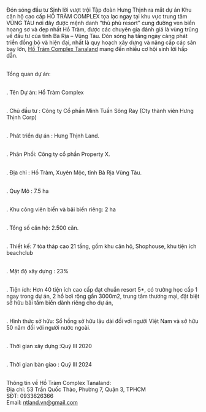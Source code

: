 <br>Đón sóng đầu tư Sinh lời vượt trội Tập đoàn Hưng Thịnh ra mắt dự án Khu căn hộ cao cấp HỒ TRÀM COMPLEX tọa lạc ngay tại khu vực trung tâm VŨNG TÀU nơi đây được mệnh danh “thủ phủ resort” cung đường ven biển hoang sơ và đẹp nhất Hồ Tràm,  được các chuyên gia đánh giá là vùng trũng về đầu tư của tỉnh Bà Rịa – Vũng Tàu. Đón sóng hạ tầng ngày càng phát triển đồng bộ và hiện đại, nhất là quy hoạch xây dựng và nâng cấp các sân bay lớn, <a href="https://tanaland.vn/du-an/ho-tram-complex/">Hồ Tràm Complex Tanaland</a>
mang đến nhiều cơ hội sinh lời hấp dẫn.

<br>Tổng quan dự án:

<br>. Tên Dự án: Hồ Tràm Complex

<br>. Chủ đầu tư : Công ty Cổ phần Minh Tuấn Sông Ray (Cty thành viên Hưng Thịnh Corp)

<br>. Phát triển dự án : Hưng Thịnh Land.

<br>. Phân Phối: Công ty cổ phần Property X.

<br>. Địa chỉ : Hồ Tràm, Xuyên Mộc, tỉnh Bà Rịa Vũng Tàu.

<br>. Quy Mô : 7.5 ha

<br>. Khu công viên biển và bãi biển riêng: 2 ha

<br>. Tổng số căn hộ: 2.500 căn.

<br>. Thiết kế: 7 tòa tháp cao 21 tầng, gồm khu căn hộ, Shophouse, khu tiện ích beachclub

<br>. Mặt độ xây dựng : 23%

<br>. Tiện ích: Hơn 40 tiện ích cao cấp đạt chuẩn resort 5*, có trường học cấp 1 ngay trong dự án, 2 hồ bơi rộng gần 3000m2, trung tâm thương mại, đặt biệt sở hữu bãi tắm biển dành riêng cho dự án,

<br>. Hình thức sở hữu: Sổ hồng sở hữu lâu dài đối với người Việt Nam và sở hữu 50 năm đối với người nước ngoài.

<br>. Thời gian xây dựng :Quý III 2020

<br>. Thời gian bàn giao : Quý III 2024

<br>Thông tin về Hồ Tràm Complex Tanaland:
<br>Địa chỉ: 53 Trần Quốc Thảo, Phường 7, Quận 3, TPHCM
<br>SĐT: 0933626366
<br>Email: ntland.vn@gmail.com

